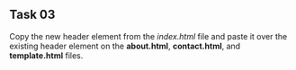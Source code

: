## Task 03
Copy the new header element from the *index.html* file and paste it over the existing header element on the **about.html**, **contact.html**, and **template.html** files. 